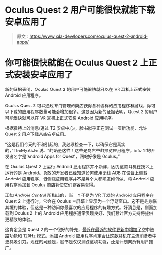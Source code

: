 # Oculus Quest 2 用户可能很快就能下载安卓应用了

> 原文：<https://www.xda-developers.com/oculus-quest-2-android-apps/>

# 你可能很快就能在 Oculus Quest 2 上正式安装安卓应用了

新的证据表明，Oculus Quest 2 的用户可能很快就可以在 VR 耳机上正式安装 Android 应用程序。

Oculus Quest 2 可以通过专门管理的商店获得各种各样的应用程序和游戏，你可以下载的应用程序数量可能会增加很多。这是因为新的证据表明，Quest 2 的用户可能很快就可以在 VR 耳机上正式安装 Android 应用程序。

根据推特上的消息(通过 T2 安卓中心)，脸书似乎正在测试一项新功能，允许 Quest 2 用户下载某些安卓应用。

“这是我们今天的不和引起的，我必须检查一下，以确保它是真实的，”TheMysticle 说。“的确是这样！这些是商店中的预览应用程序。info 里的开发者名字是‘Android Apps for Quest’，网站好像是 Oculus。”

在 Oculus Quest 2 上运行 Android 应用程序并不新鲜，因为这款耳机在技术上运行的是 Android。勇敢的开发者已经知道如何使用无线 ADB 在设备上侧载 Android 应用程序，但侧载应用程序并不是每个人都知道如何做。将 Android 应用程序添加到 Oculus 商店将使它们更容易获得。

正如 *Android Central* 所指出的，当一个不是为 VR 开发的 Android 应用程序在 Quest 2 上运行时，它会在 Oculus 主屏幕上显示为一个浮动窗口。这不是最身临其境的体验，但这是一种访问你最喜欢的应用程序的有趣方式。好消息是，侧面加载到 Oculus 2 上的 Android 应用程序通常表现良好，我们预计官方支持将提供更精致的体验。

这肯定会是 Quest 2 的一个很好的补充，[最近在最近的软件更新中增加了](https://www.xda-developers.com/oculus-quest-2-update-air-link-120hz-mode/)空中链路功能和 120Hz 模式。添加 Android 应用程序肯定会让这款耳机在主流消费者中更具吸引力。现在的问题是，脸书是仅仅测试这项功能，还是计划向所有用户推广。